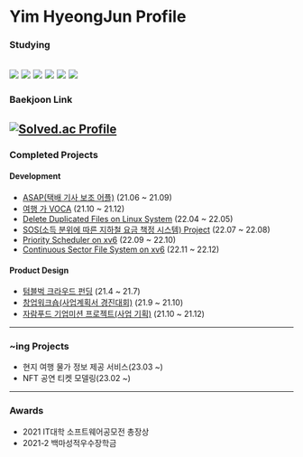 # Yim HyeongJun Profile

### Studying
<img src="https://img.shields.io/badge/C-A8B9CC?style=flat-square&logo=C&logoColor=white"/> <img src="https://img.shields.io/badge/C++-00599C?style=flat-square&logo=C%2B%2B&logoColor=white"/> <img src="https://img.shields.io/badge/Android Studio-3DDC84?style=flat-square&logo=Android&logoColor=white"/> <img src="https://img.shields.io/badge/Spring Boot-6DB33F?style=flat-square&logo=Spring Boot&logoColor=white"/> <img src="https://img.shields.io/badge/MySQL-4479A1?style=flat-square&logo=mysql&logoColor=white"/> <img src="https://img.shields.io/badge/Linux-FCC624?style=flat-square&logo=linux&logoColor=white"/>
---------------------
### Baekjoon Link
[![Solved.ac Profile](http://mazassumnida.wtf/api/generate_badge?boj=pppqqq99)](https://solved.ac/pppqqq99)
---------------------
### Completed Projects

#### Development
* [ASAP(택배 기사 보조 어플)](https://github.com/sangjun-Park1208/ASAPver1) (21.06 ~ 21.09)
* [여행 가 VOCA](https://github.com/jjongwon7/VocaProject) (21.10 ~ 21.12)
* [Delete Duplicated Files on Linux System](https://github.com/yimhyeongjun/Delete_Duplicated_Files_on_Linux_System) (22.04 ~ 22.05)
* [SOS(소득 분위에 따른 지하철 요금 책정 시스템) Project](https://github.com/mmalfoy/22--summer-project-) (22.07 ~ 22.08)
* [Priority Scheduler on xv6](https://github.com/yimhyeongjun/Priority_Scheduler_on_xv6) (22.09 ~ 22.10)
* [Continuous Sector File System on xv6](https://github.com/yimhyeongjun/Continuous_file_system_on_xv6) (22.11 ~ 22.12)

#### Product Design
* [텀블벅 크라우드 펀딩](https://tumblbug.com/ddobagi__light?ref=검색%2F키워드) (21.4 ~ 21.7)
* [창업워크숍(사업계획서 경진대회)](https://github.com/pppqqq99/pppqqq99/files/9264618/Wet.the.Travel.pdf) (21.9 ~ 21.10)
* [자람푸드 기업미션 프로젝트(사업 기획)](https://github.com/pppqqq99/pppqqq99/files/9264639/_.1.-1.pdf) (21.10 ~ 21.12)
---------------------
### ~ing Projects
* 현지 여행 물가 정보 제공 서비스(23.03 ~)
* NFT 공연 티켓 모델링(23.02 ~)

---------------------
### Awards
* 2021 IT대학 소프트웨어공모전 총장상
* 2021-2 백마성적우수장학금

